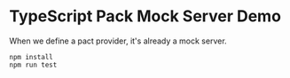 TypeScript Pack Mock Server Demo
================================

When we define a pact provider, it's already a mock server.

```
npm install
npm run test
```

